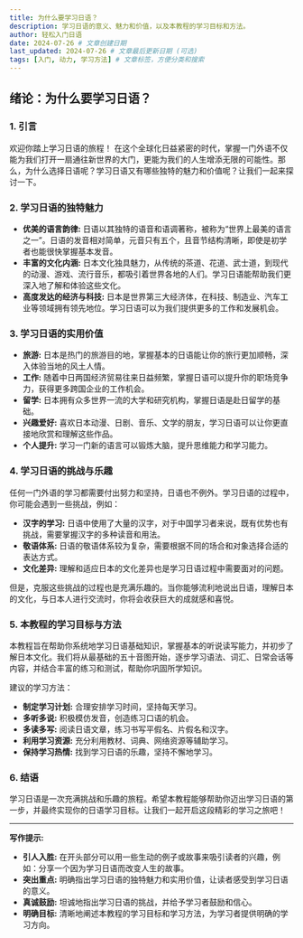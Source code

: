 ```yaml
---
title: 为什么要学习日语？
description: 学习日语的意义、魅力和价值，以及本教程的学习目标和方法。
author: 轻松入门日语
date: 2024-07-26 # 文章创建日期
last_updated: 2024-07-26 # 文章最后更新日期 (可选)
tags: [入门, 动力, 学习方法] # 文章标签，方便分类和搜索
---
```


## 绪论：为什么要学习日语？

### 1. 引言

欢迎你踏上学习日语的旅程！ 在这个全球化日益紧密的时代，掌握一门外语不仅能为我们打开一扇通往新世界的大门，更能为我们的人生增添无限的可能性。那么，为什么选择日语呢？学习日语又有哪些独特的魅力和价值呢？让我们一起来探讨一下。

### 2. 学习日语的独特魅力

- **优美的语言韵律:** 日语以其独特的语音和语调著称，被称为“世界上最美的语言之一”。日语的发音相对简单，元音只有五个，且音节结构清晰，即使是初学者也能很快掌握基本发音。
- **丰富的文化内涵:** 日本文化独具魅力，从传统的茶道、花道、武士道，到现代的动漫、游戏、流行音乐，都吸引着世界各地的人们。学习日语能帮助我们更深入地了解和体验这些文化。
- **高度发达的经济与科技:** 日本是世界第三大经济体，在科技、制造业、汽车工业等领域拥有领先地位。学习日语可以为我们提供更多的工作和发展机会。

### 3. 学习日语的实用价值

- **旅游:** 日本是热门的旅游目的地，掌握基本的日语能让你的旅行更加顺畅，深入体验当地的风土人情。
- **工作:** 随着中日两国经济贸易往来日益频繁，掌握日语可以提升你的职场竞争力，获得更多跨国企业的工作机会。
- **留学:** 日本拥有众多世界一流的大学和研究机构，掌握日语是赴日留学的基础。
- **兴趣爱好:** 喜欢日本动漫、日剧、音乐、文学的朋友，学习日语可以让你更直接地欣赏和理解这些作品。
- **个人提升:** 学习一门新的语言可以锻炼大脑，提升思维能力和学习能力。

### 4. 学习日语的挑战与乐趣

任何一门外语的学习都需要付出努力和坚持，日语也不例外。学习日语的过程中，你可能会遇到一些挑战，例如：

- **汉字的学习:** 日语中使用了大量的汉字，对于中国学习者来说，既有优势也有挑战，需要掌握汉字的多种读音和用法。
- **敬语体系:** 日语的敬语体系较为复杂，需要根据不同的场合和对象选择合适的表达方式。
- **文化差异:** 理解和适应日本的文化差异也是学习日语过程中需要面对的问题。

但是，克服这些挑战的过程也是充满乐趣的。当你能够流利地说出日语，理解日本的文化，与日本人进行交流时，你将会收获巨大的成就感和喜悦。

### 5. 本教程的学习目标与方法

本教程旨在帮助你系统地学习日语基础知识，掌握基本的听说读写能力，并初步了解日本文化。我们将从最基础的五十音图开始，逐步学习语法、词汇、日常会话等内容，并结合丰富的练习和测试，帮助你巩固所学知识。

建议的学习方法：

- **制定学习计划:** 合理安排学习时间，坚持每天学习。
- **多听多说:** 积极模仿发音，创造练习口语的机会。
- **多读多写:** 阅读日语文章，练习书写平假名、片假名和汉字。
- **利用学习资源:** 充分利用教材、词典、网络资源等辅助学习。
- **保持学习热情:** 找到学习日语的乐趣，坚持不懈地学习。

### 6. 结语

学习日语是一次充满挑战和乐趣的旅程。希望本教程能够帮助你迈出学习日语的第一步，并最终实现你的日语学习目标。让我们一起开启这段精彩的学习之旅吧！

---

**写作提示:**

- **引人入胜:** 在开头部分可以用一些生动的例子或故事来吸引读者的兴趣，例如：分享一个因为学习日语而改变人生的故事。
- **突出重点:** 明确指出学习日语的独特魅力和实用价值，让读者感受到学习日语的意义。
- **真诚鼓励:** 坦诚地指出学习日语的挑战，并给予学习者鼓励和信心。
- **明确目标:** 清晰地阐述本教程的学习目标和学习方法，为学习者提供明确的学习方向。
